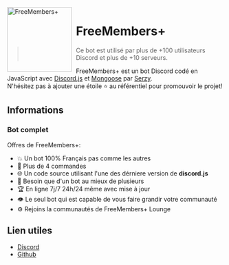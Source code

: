<img width="150" height="150" align="left" style="float: left; margin: 0 10px 0 0;" alt="FreeMembers+" src="https://images-ext-1.discordapp.net/external/6sruvmYa1v-zqNxA6YMvq_A-zieOwrC_Yux3b1WFVrs/%3Fsize%3D4096/https/cdn.discordapp.com/avatars/1164232016485683331/e5aab8492c9953054d68ccd433313240.png">  

# FreeMembers+

> Ce bot est utilisé par plus de +100 utilisateurs Discord et plus de +10 serveurs.

FreeMembers+ est un bot Discord codé en JavaScript avec [Discord.js](https://discord.js.org) et [Mongoose](https://mongoosejs.com/docs/api.html) par [Serzy](https://github.com/serzy0079).  
N'hésitez pas à ajouter une étoile ⭐ au référentiel pour promouvoir le projet!
## Informations

### Bot complet

Offres de FreeMembers+:
* 💥 Un bot 100% Français pas comme les autres
* 💯 Plus de 4 commandes
* 🌐 Un code source utilisant l'une des dérniere version de **discord.js**
* 🤩 Besoin que d'un bot au mieux de plusieurs
* 🏆 En ligne 7j/7 24h/24 même avec mise à jour
* 👁️ Le seul bot qui est capable de vous faire grandir votre communauté
* ⚙️ Rejoins la communautés de FreeMembers+ Lounge


## Lien utiles

*   [Discord](https://discord.gg/zGyKuPQMpF)
*   [Github](https://github.com/serzy0079/freemembersplus)